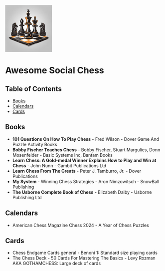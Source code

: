 
<img src="./assets/social-chess-logo.png" alt="Awesome Social Chess Logo" width="150">

# Awesome Social Chess

## Table of Contents

- [Books](#books)
- [Calendars](#calendars)
- [Cards](#cards)

## Books

- **101 Questions On How To Play Chess** - Fred Wilson - Dover Game And Puzzle Activity Books
- **Bobby Fischer Teaches Chess** - Bobby Fischer, Stuart Margulies, Donn Mosenfelder - Basic Systems Inc, Bantam Books
- **Learn Chess: A Gold-medal Winner Explains How to Play and Win at Chess** - John Nunn - Gambit Publications Ltd
- **Learn Chess From The Greats** - Peter J. Tamburro, Jr. - Dover Publications
- **My System** - Winning Chess Strategies - Aron Nimzowitsch - SnowBall Publishing
- **The Usborne Complete Book of Chess** - Elizabeth Dalby - Usborne Publishing Ltd

## Calendars

- American Chess Magazine Chess 2024 - A Year of Chess Puzzles

## Cards

- Chess Endgame Cards general - Benoni 1: Standard size playing cards
- The Chess Deck - 50 Cards For Mastering The Basics - Levy Rozman AKA GOTHAMCHESS: Large deck of cards
